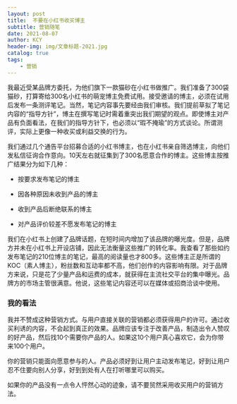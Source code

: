 ```yaml
---
layout: post
title:  不要在小红书收买博主
subtitle: 营销随笔
date: 2021-08-07
author: KCY
header-img: img/文章标题-2021.jpg
catalog: true
tags:
    - 营销
---
```

    

我最近受某品牌方委托，为他们旗下一款猫砂在小红书做推广。我们准备了300袋猫砂，打算寄给300名小红书的萌宠博主免费试用。接受邀请的博主，必须在试用后发布一条测评笔记。当然，笔记内容事先要经由我们审核。我们提前草拟了笔记内容的“指导方针”，博主在撰写笔记时需着重突出我们期望的观点。即使博主对产品有负面看法，在我们的指导方针下，也必须以“瑕不掩瑜”的方式谈论。所谓测评，实际上更像一种收买或利益交换的行为。



我们通过几个通告平台招募合适的小红书博主，也在小红书亲自筛选博主，向他们发私信征询合作意向。10天左右就征集到了300名愿意合作的博主。这些博主按推广结果分为如下几种：



- 按要求发布笔记的博主

- 因各种原因未收到产品的博主

- 收到产品后断绝联系的博主

- 对产品评价较差不愿发布笔记的博主


我们在小红书上创建了品牌话题，在短时间内增加了该品牌的曝光度。但是，品牌方并未在小红书上开设店铺，因此无法衡量这些推广的转化率。我查看了那些如约发布笔记的210位博主的笔记，最高的阅读量也才800多。这些博主正是所谓的KOC（素人博主），粉丝数和互动率都不高，他们创作的内容影响有限。对于品牌方来说，只是花了少量产品和运费的成本，就获得在主流社交平台的集中曝光。品牌方的市场主管很满意。他说，这些笔记内容还可以在媒体或招商洽谈中使用。

### 我的看法

我并不赞成这种营销方式。与用户直接关联的营销都必须获得用户的许可。通过收买利诱的内容，不会起到真正的效果。品牌应该专注于改善产品，制造出令人赞叹的好产品，然后找10个需要你产品的人。如果这10个用户真心喜欢它，会为你带来100个用户。

你的营销只能面向愿意参与的人。产品必须好到让用户主动发布笔记，好到让用户忍不住要向别人分享，好到到处有人在打听哪里可以购买。

如果你的产品没有一点令人怦然心动的迹象，请不要贸然采用收买用户的营销方法。



 
